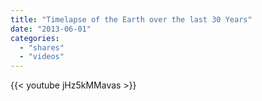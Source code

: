 ```yaml
---
title: "Timelapse of the Earth over the last 30 Years"
date: "2013-06-01"
categories:
  - "shares"
  - "videos"
---
```


{{< youtube jHz5kMMavas >}}
